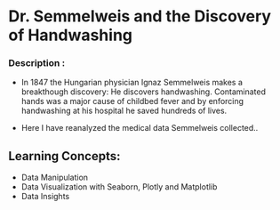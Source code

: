 # Dr. Semmelweis and the Discovery of Handwashing

### Description : 
* In 1847 the Hungarian physician Ignaz Semmelweis makes a breakthough discovery: He discovers handwashing. Contaminated hands was a major cause of childbed fever and by enforcing handwashing at his hospital he saved hundreds of lives.

* Here I have reanalyzed the medical data Semmelweis collected..


## **Learning Concepts:**
*   Data Manipulation
*   Data Visualization with Seaborn, Plotly and Matplotlib
*   Data Insights
